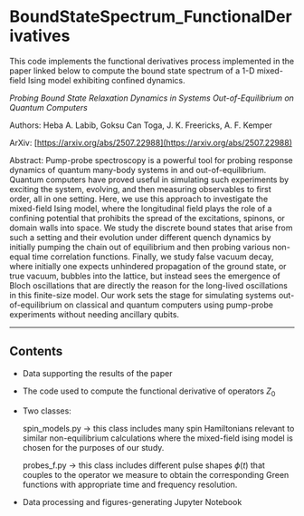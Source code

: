 # BoundStateSpectrum_FunctionalDerivatives

This code implements the functional derivatives process implemented in the paper linked below to compute the bound state spectrum of a 1-D mixed-field Ising model exhibiting confined dynamics.

_Probing Bound State Relaxation Dynamics in Systems Out-of-Equilibrium on Quantum Computers_

Authors: Heba A. Labib, Goksu Can Toga, J. K. Freericks, A. F. Kemper

ArXiv: [https://arxiv.org/abs/2507.22988](https://arxiv.org/abs/2507.22988)

Abstract: Pump-probe spectroscopy is a powerful tool for probing response dynamics of quantum many-body systems in and out-of-equilibrium. Quantum computers have proved useful in simulating such experiments by exciting the system, evolving, and then measuring observables to first order, all in one setting. Here, we use this approach to investigate the mixed-field Ising model, where the longitudinal field plays the role of a confining potential that prohibits the spread of the excitations, spinons, or domain walls into space. We study the discrete bound states that arise from such a setting and their evolution under different quench dynamics by initially pumping the chain out of equilibrium and then probing various non-equal time correlation functions. Finally, we study false vacuum decay, where initially one expects unhindered propagation of the ground state, or true vacuum, bubbles into the lattice, but instead sees the emergence of Bloch oscillations that are directly the reason for the long-lived oscillations in this finite-size model. Our work sets the stage for simulating systems out-of-equilibrium on classical and quantum computers using pump-probe experiments without needing ancillary qubits.

___

## Contents

* Data supporting the results of the paper
* The code used to compute the functional derivative of operators $Z_0$
* Two classes:

  spin_models.py $\rightarrow$ this class includes many spin Hamiltonians relevant to similar non-equilibrium calculations where the mixed-field ising model is chosen for the purposes of our study. 
  
  probes_f.py $\rightarrow$ this class includes different pulse shapes $\phi(t)$ that couples to the operator we measure to obtain the corresponding Green functions with appropriate time and frequency resolution.
* Data processing and figures-generating Jupyter Notebook






